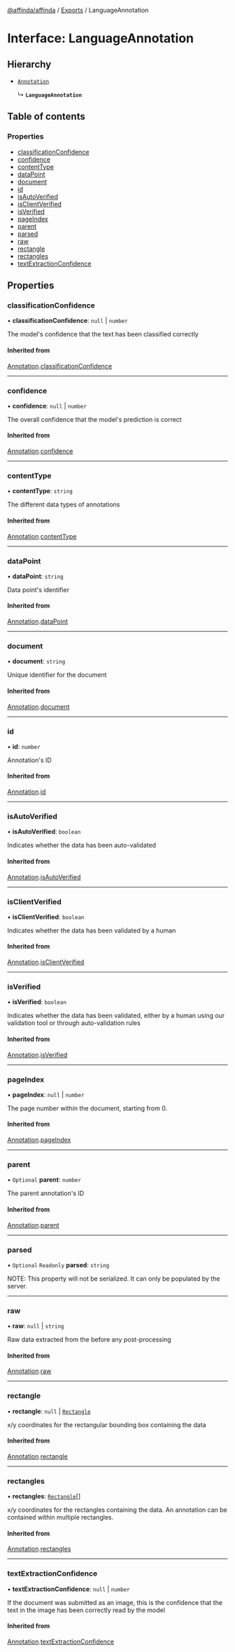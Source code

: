 [@affinda/affinda](../README.md) / [Exports](../modules.md) / LanguageAnnotation

# Interface: LanguageAnnotation

## Hierarchy

- [`Annotation`](Annotation.md)

  ↳ **`LanguageAnnotation`**

## Table of contents

### Properties

- [classificationConfidence](LanguageAnnotation.md#classificationconfidence)
- [confidence](LanguageAnnotation.md#confidence)
- [contentType](LanguageAnnotation.md#contenttype)
- [dataPoint](LanguageAnnotation.md#datapoint)
- [document](LanguageAnnotation.md#document)
- [id](LanguageAnnotation.md#id)
- [isAutoVerified](LanguageAnnotation.md#isautoverified)
- [isClientVerified](LanguageAnnotation.md#isclientverified)
- [isVerified](LanguageAnnotation.md#isverified)
- [pageIndex](LanguageAnnotation.md#pageindex)
- [parent](LanguageAnnotation.md#parent)
- [parsed](LanguageAnnotation.md#parsed)
- [raw](LanguageAnnotation.md#raw)
- [rectangle](LanguageAnnotation.md#rectangle)
- [rectangles](LanguageAnnotation.md#rectangles)
- [textExtractionConfidence](LanguageAnnotation.md#textextractionconfidence)

## Properties

### classificationConfidence

• **classificationConfidence**: ``null`` \| `number`

The model's confidence that the text has been classified correctly

#### Inherited from

[Annotation](Annotation.md).[classificationConfidence](Annotation.md#classificationconfidence)

___

### confidence

• **confidence**: ``null`` \| `number`

The overall confidence that the model's prediction is correct

#### Inherited from

[Annotation](Annotation.md).[confidence](Annotation.md#confidence)

___

### contentType

• **contentType**: `string`

The different data types of annotations

#### Inherited from

[Annotation](Annotation.md).[contentType](Annotation.md#contenttype)

___

### dataPoint

• **dataPoint**: `string`

Data point's identifier

#### Inherited from

[Annotation](Annotation.md).[dataPoint](Annotation.md#datapoint)

___

### document

• **document**: `string`

Unique identifier for the document

#### Inherited from

[Annotation](Annotation.md).[document](Annotation.md#document)

___

### id

• **id**: `number`

Annotation's ID

#### Inherited from

[Annotation](Annotation.md).[id](Annotation.md#id)

___

### isAutoVerified

• **isAutoVerified**: `boolean`

Indicates whether the data has been auto-validated

#### Inherited from

[Annotation](Annotation.md).[isAutoVerified](Annotation.md#isautoverified)

___

### isClientVerified

• **isClientVerified**: `boolean`

Indicates whether the data has been validated by a human

#### Inherited from

[Annotation](Annotation.md).[isClientVerified](Annotation.md#isclientverified)

___

### isVerified

• **isVerified**: `boolean`

Indicates whether the data has been validated, either by a human using our validation tool or through auto-validation rules

#### Inherited from

[Annotation](Annotation.md).[isVerified](Annotation.md#isverified)

___

### pageIndex

• **pageIndex**: ``null`` \| `number`

The page number within the document, starting from 0.

#### Inherited from

[Annotation](Annotation.md).[pageIndex](Annotation.md#pageindex)

___

### parent

• `Optional` **parent**: `number`

The parent annotation's ID

#### Inherited from

[Annotation](Annotation.md).[parent](Annotation.md#parent)

___

### parsed

• `Optional` `Readonly` **parsed**: `string`

NOTE: This property will not be serialized. It can only be populated by the server.

___

### raw

• **raw**: ``null`` \| `string`

Raw data extracted from the before any post-processing

#### Inherited from

[Annotation](Annotation.md).[raw](Annotation.md#raw)

___

### rectangle

• **rectangle**: ``null`` \| [`Rectangle`](Rectangle.md)

x/y coordinates for the rectangular bounding box containing the data

#### Inherited from

[Annotation](Annotation.md).[rectangle](Annotation.md#rectangle)

___

### rectangles

• **rectangles**: [`Rectangle`](Rectangle.md)[]

x/y coordinates for the rectangles containing the data. An annotation can be contained within multiple rectangles.

#### Inherited from

[Annotation](Annotation.md).[rectangles](Annotation.md#rectangles)

___

### textExtractionConfidence

• **textExtractionConfidence**: ``null`` \| `number`

If the document was submitted as an image, this is the confidence that the text in the image has been correctly read by the model

#### Inherited from

[Annotation](Annotation.md).[textExtractionConfidence](Annotation.md#textextractionconfidence)
